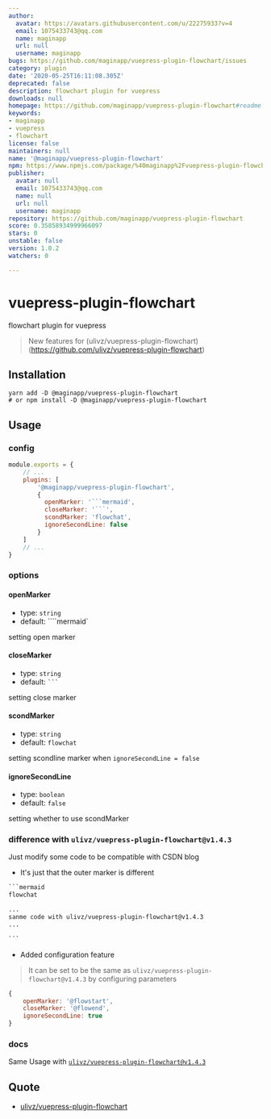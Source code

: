 ```yaml
---
author:
  avatar: https://avatars.githubusercontent.com/u/22275933?v=4
  email: 1075433743@qq.com
  name: maginapp
  url: null
  username: maginapp
bugs: https://github.com/maginapp/vuepress-plugin-flowchart/issues
category: plugin
date: '2020-05-25T16:11:08.305Z'
deprecated: false
description: flowchart plugin for vuepress
downloads: null
homepage: https://github.com/maginapp/vuepress-plugin-flowchart#readme
keywords:
- maginapp
- vuepress
- flowchart
license: false
maintainers: null
name: '@maginapp/vuepress-plugin-flowchart'
npm: https://www.npmjs.com/package/%40maginapp%2Fvuepress-plugin-flowchart
publisher:
  avatar: null
  email: 1075433743@qq.com
  name: null
  url: null
  username: maginapp
repository: https://github.com/maginapp/vuepress-plugin-flowchart
score: 0.35858934999966097
stars: 0
unstable: false
version: 1.0.2
watchers: 0

---
```


# vuepress-plugin-flowchart
flowchart plugin for vuepress

> New features for (ulivz/vuepress-plugin-flowchart)(https://github.com/ulivz/vuepress-plugin-flowchart)

## Installation

```shell
yarn add -D @maginapp/vuepress-plugin-flowchart
# or npm install -D @maginapp/vuepress-plugin-flowchart
```

## Usage

### config

```js
module.exports = {
    // ...
    plugins: [
        '@maginapp/vuepress-plugin-flowchart',
        {
          openMarker: '```mermaid',
          closeMarker: '```',
          scondMarker: 'flowchat',
          ignoreSecondLine: false
        }
    ]
    // ...
}
```

### options

#### openMarker

* type: `string`
* default: ````mermaid`

setting open marker

#### closeMarker

* type: `string`
* default: ` ``` `

setting close marker

#### scondMarker

* type: `string`
* default: `flowchat`

setting scondline marker when `ignoreSecondLine = false`

#### ignoreSecondLine

* type: `boolean`
* default: `false`

setting whether to use scondMarker

### difference with `ulivz/vuepress-plugin-flowchart@v1.4.3`

Just modify some code to be compatible with CSDN blog

* It's just that the outer marker is different


```md
​```mermaid
flowchat

...
sanme code with ulivz/vuepress-plugin-flowchart@v1.4.3
...

​```
```

* Added configuration feature

> It can be set to be the same as `ulivz/vuepress-plugin-flowchart@v1.4.3` by configuring parameters

```js
{
    openMarker: '@flowstart',
    closeMarker: '@flowend',
    ignoreSecondLine: true
}
```


### docs

Same Usage with [`ulivz/vuepress-plugin-flowchart@v1.4.3`](https://flowchart.vuepress.ulivz.com/)

## Quote

* [ulivz/vuepress-plugin-flowchart](https://github.com/ulivz/vuepress-plugin-flowchart)
